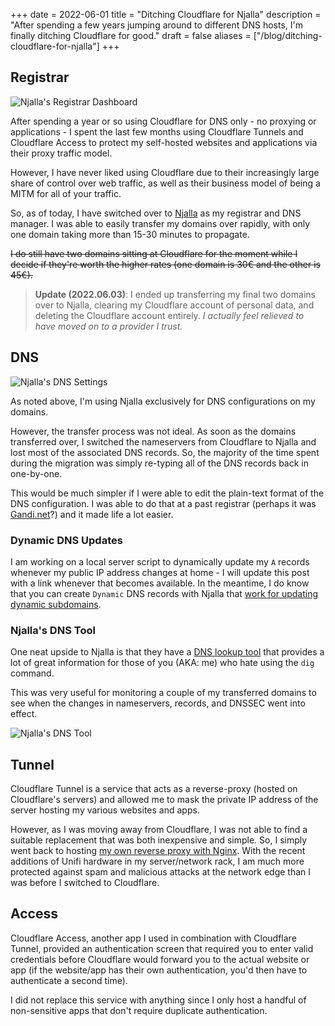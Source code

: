 +++
date = 2022-06-01
title = "Ditching Cloudflare for Njalla"
description = "After spending a few years jumping around to different DNS hosts, I'm finally ditching Cloudflare for good."
draft = false
aliases = ["/blog/ditching-cloudflare-for-njalla"]
+++

## Registrar

![Njalla's Registrar Dashboard](https://img.cleberg.io/blog/20220601-ditching-cloudflare-for-njalla/registrar.png)

After spending a year or so using Cloudflare for DNS only - no proxying or
applications - I spent the last few months using Cloudflare Tunnels and
Cloudflare Access to protect my self-hosted websites and applications via their
proxy traffic model.

However, I have never liked using Cloudflare due to their increasingly large
share of control over web traffic, as well as their business model of being a
MITM for all of your traffic.

So, as of today, I have switched over to [Njalla](https://njal.la) as my
registrar and DNS manager. I was able to easily transfer my domains over
rapidly, with only one domain taking more than 15-30 minutes to propagate.

~~I do still have two domains sitting at Cloudflare for the moment while I
decide if they're worth the higher rates (one domain is 30€ and the other is
45€).~~

> **Update (2022.06.03)**: I ended up transferring my final two domains over to
> Njalla, clearing my Cloudflare account of personal data, and deleting the
> Cloudflare account entirely. *I actually feel relieved to have moved on to a
> provider I trust.*

## DNS

![Njalla's DNS Settings](https://img.cleberg.io/blog/20220601-ditching-cloudflare-for-njalla/dns.png)

As noted above, I'm using Njalla exclusively for DNS configurations on my
domains.

However, the transfer process was not ideal. As soon as the domains transferred
over, I switched the nameservers from Cloudflare to Njalla and lost most of the
associated DNS records. So, the majority of the time spent during the migration
was simply re-typing all of the DNS records back in one-by-one.

This would be much simpler if I were able to edit the plain-text format of the
DNS configuration. I was able to do that at a past registrar (perhaps it was
[Gandi.net](https://gandi.net/)?) and it made life a lot easier.

### Dynamic DNS Updates

I am working on a local server script to dynamically update my `A` records
whenever my public IP address changes at home - I will update this post with a
link whenever that becomes available. In the meantime, I do know that you can
create `Dynamic` DNS records with Njalla that
[work for updating dynamic subdomains](https://njal.la/docs/ddns/).

### Njalla's DNS Tool

One neat upside to Njalla is that they have a
[DNS lookup tool](https://check.njal.la/dns/) that provides a lot of great
information for those of you (AKA: me) who hate using the `dig` command.

This was very useful for monitoring a couple of my transferred domains to see
when the changes in nameservers, records, and DNSSEC went into effect.

![Njalla's DNS Tool](https://img.cleberg.io/blog/20220601-ditching-cloudflare-for-njalla/dns_tool.png)

## Tunnel

Cloudflare Tunnel is a service that acts as a reverse-proxy (hosted on
Cloudflare's servers) and allowed me to mask the private IP address of the
server hosting my various websites and apps.

However, as I was moving away from Cloudflare, I was not able to find a suitable
replacement that was both inexpensive and simple. So, I simply went back to
hosting [my own reverse proxy with Nginx](/blog/set-up-nginx-reverse-proxy/).
With the recent additions of Unifi hardware in my server/network rack, I am much
more protected against spam and malicious attacks at the network edge than I was
before I switched to Cloudflare.

## Access

Cloudflare Access, another app I used in combination with Cloudflare Tunnel,
provided an authentication screen that required you to enter valid credentials
before Cloudflare would forward you to the actual website or app (if the
website/app has their own authentication, you'd then have to authenticate a
second time).

I did not replace this service with anything since I only host a handful of
non-sensitive apps that don't require duplicate authentication.

